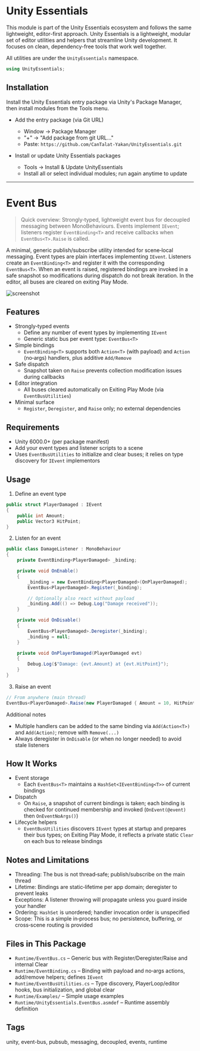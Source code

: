 # Unity Essentials

This module is part of the Unity Essentials ecosystem and follows the same lightweight, editor-first approach.
Unity Essentials is a lightweight, modular set of editor utilities and helpers that streamline Unity development. It focuses on clean, dependency-free tools that work well together.

All utilities are under the `UnityEssentials` namespace.

```csharp
using UnityEssentials;
```

## Installation

Install the Unity Essentials entry package via Unity's Package Manager, then install modules from the Tools menu.

- Add the entry package (via Git URL)
    - Window → Package Manager
    - "+" → "Add package from git URL…"
    - Paste: `https://github.com/CanTalat-Yakan/UnityEssentials.git`

- Install or update Unity Essentials packages
    - Tools → Install & Update UnityEssentials
    - Install all or select individual modules; run again anytime to update

---

# Event Bus

> Quick overview: Strongly‑typed, lightweight event bus for decoupled messaging between MonoBehaviours. Events implement `IEvent`; listeners register `EventBinding<T>` and receive callbacks when `EventBus<T>.Raise` is called.

A minimal, generic publish/subscribe utility intended for scene‑local messaging. Event types are plain interfaces implementing `IEvent`. Listeners create an `EventBinding<T>` and register it with the corresponding `EventBus<T>`. When an event is raised, registered bindings are invoked in a safe snapshot so modifications during dispatch do not break iteration. In the editor, all buses are cleared on exiting Play Mode.

![screenshot](Documentation/Screenshot.png)

## Features
- Strongly‑typed events
  - Define any number of event types by implementing `IEvent`
  - Generic static bus per event type: `EventBus<T>`
- Simple bindings
  - `EventBinding<T>` supports both `Action<T>` (with payload) and `Action` (no‑args) handlers, plus additive `Add/Remove`
- Safe dispatch
  - Snapshot taken on `Raise` prevents collection modification issues during callbacks
- Editor integration
  - All buses cleared automatically on Exiting Play Mode (via `EventBusUtilities`)
- Minimal surface
  - `Register`, `Deregister`, and `Raise` only; no external dependencies

## Requirements
- Unity 6000.0+ (per package manifest)
- Add your event types and listener scripts to a scene
- Uses `EventBusUtilities` to initialize and clear buses; it relies on type discovery for `IEvent` implementors

## Usage
1) Define an event type
```csharp
public struct PlayerDamaged : IEvent
{
    public int Amount;
    public Vector3 HitPoint;
}
```

2) Listen for an event
```csharp
public class DamageListener : MonoBehaviour
{
    private EventBinding<PlayerDamaged> _binding;

    private void OnEnable()
    {
        _binding = new EventBinding<PlayerDamaged>(OnPlayerDamaged);
        EventBus<PlayerDamaged>.Register(_binding);

        // Optionally also react without payload
        _binding.Add(() => Debug.Log("Damage received"));
    }

    private void OnDisable()
    {
        EventBus<PlayerDamaged>.Deregister(_binding);
        _binding = null;
    }

    private void OnPlayerDamaged(PlayerDamaged evt)
    {
        Debug.Log($"Damage: {evt.Amount} at {evt.HitPoint}");
    }
}
```

3) Raise an event
```csharp
// From anywhere (main thread)
EventBus<PlayerDamaged>.Raise(new PlayerDamaged { Amount = 10, HitPoint = transform.position });
```

Additional notes
- Multiple handlers can be added to the same binding via `Add(Action<T>)` and `Add(Action)`; remove with `Remove(...)`
- Always deregister in `OnDisable` (or when no longer needed) to avoid stale listeners

## How It Works
- Event storage
  - Each `EventBus<T>` maintains a `HashSet<IEventBinding<T>>` of current bindings
- Dispatch
  - On `Raise`, a snapshot of current bindings is taken; each binding is checked for continued membership and invoked (`OnEvent(@event)` then `OnEventNoArgs()`)
- Lifecycle helpers
  - `EventBusUtilities` discovers `IEvent` types at startup and prepares their bus types; on Exiting Play Mode, it reflects a private static `Clear` on each bus to release bindings

## Notes and Limitations
- Threading: The bus is not thread‑safe; publish/subscribe on the main thread
- Lifetime: Bindings are static‑lifetime per app domain; deregister to prevent leaks
- Exceptions: A listener throwing will propagate unless you guard inside your handler
- Ordering: `HashSet` is unordered; handler invocation order is unspecified
- Scope: This is a simple in‑process bus; no persistence, buffering, or cross‑scene routing is provided

## Files in This Package
- `Runtime/EventBus.cs` – Generic bus with Register/Deregister/Raise and internal Clear
- `Runtime/EventBinding.cs` – Binding with payload and no‑args actions, add/remove helpers; defines `IEvent`
- `Runtime/EventBusUtilities.cs` – Type discovery, PlayerLoop/editor hooks, bus initialization, and global clear
- `Runtime/Examples/` – Simple usage examples
- `Runtime/UnityEssentials.EventBus.asmdef` – Runtime assembly definition

## Tags
unity, event-bus, pubsub, messaging, decoupled, events, runtime
